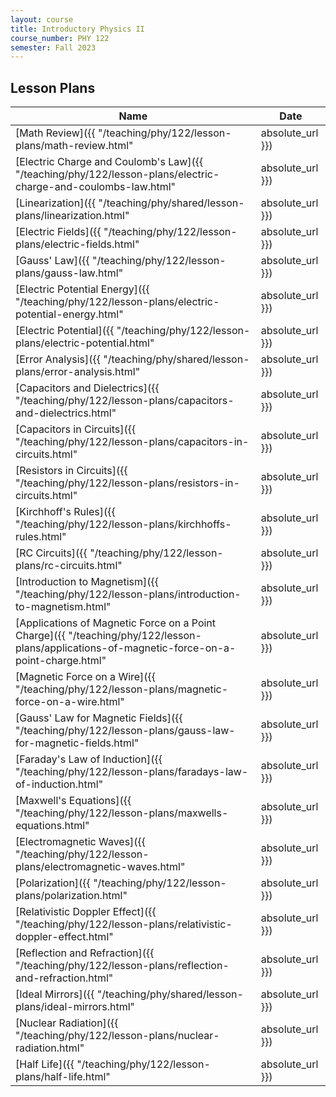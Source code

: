 ```yaml
---
layout: course
title: Introductory Physics II
course_number: PHY 122
semester: Fall 2023
---
```


## Lesson Plans

| Name | Date |
| --- | --------- |
| [Math Review]({{ "/teaching/phy/122/lesson-plans/math-review.html" | absolute_url }}) | August 22, 2023 |
| [Electric Charge and Coulomb's Law]({{ "/teaching/phy/122/lesson-plans/electric-charge-and-coulombs-law.html" | absolute_url }}) | August 24, 2023 |
| [Linearization]({{ "/teaching/phy/shared/lesson-plans/linearization.html" | absolute_url }}) | August 24, 2023 |
| [Electric Fields]({{ "/teaching/phy/122/lesson-plans/electric-fields.html" | absolute_url }}) | August 29, 2023 |
| [Gauss' Law]({{ "/teaching/phy/122/lesson-plans/gauss-law.html" | absolute_url }}) | August 29, 2023 |
| [Electric Potential Energy]({{ "/teaching/phy/122/lesson-plans/electric-potential-energy.html" | absolute_url }}) | August 29, 2023 |
| [Electric Potential]({{ "/teaching/phy/122/lesson-plans/electric-potential.html" | absolute_url }}) | August 31, 2023 |
| [Error Analysis]({{ "/teaching/phy/shared/lesson-plans/error-analysis.html" | absolute_url }}) | September 4, 2023 |
| [Capacitors and Dielectrics]({{ "/teaching/phy/122/lesson-plans/capacitors-and-dielectrics.html" | absolute_url }}) | September 4, 2023 |
| [Capacitors in Circuits]({{ "/teaching/phy/122/lesson-plans/capacitors-in-circuits.html" | absolute_url }}) | September 12, 2023 |
| [Resistors in Circuits]({{ "/teaching/phy/122/lesson-plans/resistors-in-circuits.html" | absolute_url }}) | September 12, 2023 |
| [Kirchhoff's Rules]({{ "/teaching/phy/122/lesson-plans/kirchhoffs-rules.html" | absolute_url }}) | September 14, 2023 |
| [RC Circuits]({{ "/teaching/phy/122/lesson-plans/rc-circuits.html" | absolute_url }}) | September 21, 2023 |
| [Introduction to Magnetism]({{ "/teaching/phy/122/lesson-plans/introduction-to-magnetism.html" | absolute_url }}) | September 26, 2023 |
| [Applications of Magnetic Force on a Point Charge]({{ "/teaching/phy/122/lesson-plans/applications-of-magnetic-force-on-a-point-charge.html" | absolute_url }}) | September 28, 2023 |
| [Magnetic Force on a Wire]({{ "/teaching/phy/122/lesson-plans/magnetic-force-on-a-wire.html" | absolute_url }}) | September 28, 2023 |
| [Gauss' Law for Magnetic Fields]({{ "/teaching/phy/122/lesson-plans/gauss-law-for-magnetic-fields.html" | absolute_url }}) | October 3, 2023 |
| [Faraday's Law of Induction]({{ "/teaching/phy/122/lesson-plans/faradays-law-of-induction.html" | absolute_url }}) | October 3, 2023 |
| [Maxwell's Equations]({{ "/teaching/phy/122/lesson-plans/maxwells-equations.html" | absolute_url }}) | October 26, 2023 |
| [Electromagnetic Waves]({{ "/teaching/phy/122/lesson-plans/electromagnetic-waves.html" | absolute_url }}) | October 26, 2023 |
| [Polarization]({{ "/teaching/phy/122/lesson-plans/polarization.html" | absolute_url }}) | October 26, 2023 |
| [Relativistic Doppler Effect]({{ "/teaching/phy/122/lesson-plans/relativistic-doppler-effect.html" | absolute_url }}) | October 26, 2023 |
| [Reflection and Refraction]({{ "/teaching/phy/122/lesson-plans/reflection-and-refraction.html" | absolute_url }}) |  |
| [Ideal Mirrors]({{ "/teaching/phy/shared/lesson-plans/ideal-mirrors.html" | absolute_url }}) | |
| [Nuclear Radiation]({{ "/teaching/phy/122/lesson-plans/nuclear-radiation.html" | absolute_url }}) | December 5, 2023 |
| [Half Life]({{ "/teaching/phy/122/lesson-plans/half-life.html" | absolute_url }}) | December 5, 2023|
